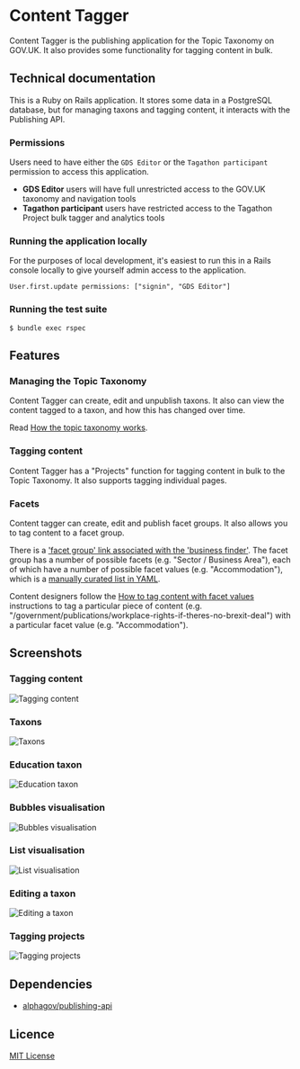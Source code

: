 # Content Tagger

Content Tagger is the publishing application for the Topic Taxonomy on
GOV.UK. It also provides some functionality for tagging content in
bulk.

## Technical documentation

This is a Ruby on Rails application. It stores some data in a
PostgreSQL database, but for managing taxons and tagging content, it
interacts with the Publishing API.

### Permissions

Users need to have either the `GDS Editor` or the `Tagathon
participant` permission to access this application.

 - **GDS Editor** users will have full unrestricted access to the
   GOV.UK taxonomy and navigation tools
 - **Tagathon participant** users have restricted access to the
   Tagathon Project bulk tagger and analytics tools

### Running the application locally

For the purposes of local development, it's easiest to run this in a
Rails console locally to give yourself admin access to the
application.

```
User.first.update permissions: ["signin", "GDS Editor"]
```

### Running the test suite

```
$ bundle exec rspec
```

## Features

### Managing the Topic Taxonomy

Content Tagger can create, edit and unpublish taxons. It also can view
the content tagged to a taxon, and how this has changed over time.

Read [How the topic taxonomy works](https://docs.publishing.service.gov.uk/manual/taxonomy.html).

### Tagging content

Content Tagger has a "Projects" function for tagging content in bulk
to the Topic Taxonomy. It also supports tagging individual pages.

### Facets

Content tagger can create, edit and publish facet groups. It also allows
you to tag content to a facet group.

There is a ['facet group' link associated with the 'business finder'](https://content-tagger.integration.publishing.service.gov.uk/facet_groups).
The facet group has a number of possible facets (e.g. "Sector / Business Area"),
each of which have a number of possible facet values (e.g. "Accommodation"),
which is a [manually curated list in YAML](https://github.com/alphagov/content-tagger/blob/master/lib/data/find-eu-exit-guidance-business.yml).

Content designers follow the [How to tag content with facet values](https://docs.publishing.service.gov.uk/manual/tag-content-with-facet-values.html)
instructions to tag a particular piece of content (e.g.
"/government/publications/workplace-rights-if-theres-no-brexit-deal") with a
particular facet value (e.g. "Accommodation").

## Screenshots

### Tagging content

![Tagging content](docs/screenshots/taggings.png)

### Taxons

![Taxons](docs/screenshots/taxons.png)

### Education taxon

![Education taxon](docs/screenshots/education-taxon.png)

### Bubbles visualisation

![Bubbles visualisation](docs/screenshots/education-taxon-bubbles.png)

### List visualisation

![List visualisation](docs/screenshots/education-taxon-list.png)

### Editing a taxon

![Editing a taxon](docs/screenshots/education-taxon-edit.png)

### Tagging projects

![Tagging projects](docs/screenshots/projects.png)

## Dependencies

- [alphagov/publishing-api](https://github.com/alphagov/publishing-api)

## Licence

[MIT License](LICENCE)
